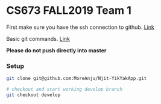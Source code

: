 # CS673 FALL2019 Team 1

First make sure you have the ssh connection to github. [Link](https://help.github.com/en/articles/connecting-to-github-with-ssh)

Basic git commands. [Link](https://github.com/joshnh/Git-Commands)

**Please do not push directly into master**

### Setup
```sh
git clone git@github.com:MoreAnju/Njit-YikYakApp.git

# checkout and start working develop branch
git checkout develop
```
